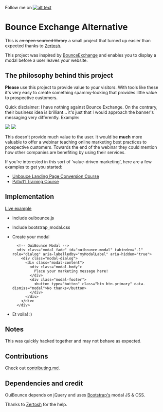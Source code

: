<!-- Grab your social icons from https://github.com/carlsednaoui/gitsocial -->
Follow me on [![alt text][1]][1.1]

[1]: http://i.imgur.com/tXSoThF.png (twitter)
[1.1]: http://www.twitter.com/carlsednaoui
<!-- Grab your social icons from https://github.com/carlsednaoui/gitsocial -->

# Bounce Exchange Alternative
This is ~~an open sourced library~~ a small project that turned up easier than expected thanks to [Zertosh](https://github.com/zertosh).

This project was inspired by [BounceExchange](http://bounceexchange.com/) and enables you to display a modal before a user leaves your website.

## The philosophy behind this project
**Please** use this project to provide value to your visitors. With tools like these it's very easy to create something spammy-looking that provides little value to prospective customers.

Quick disclaimer: I have nothing against Bounce Exchange. On the contrary, their business idea is brilliant... it's just that I would approach the banner's messaging very differently. Example:

![](http://i.imgur.com/ot2xNi4.png)
![](http://i.imgur.com/tpQNyOr.png)

This doesn't provide much value to the user. It would be **much** more valuable to offer a webinar teaching online marketing best practices to prospective customers. Towards the end of the webinar they could mention how other companies are benefiting by using their services.

If you're interested in this sort of 'value-driven marketing', here are a few examples to get you started:

- [Unbouce Landing Page Conversion Course](http://do.thelandingpagecourse.com/)
- [Patio11 Training Course](https://training.kalzumeus.com/)

## Implementation
[Live example](http://colors.carlsednaoui.com/)

- Include ouibounce.js
- Include bootstrap_modal.css
- Create your modal

        <!-- OuiBounce Modal -->
        <div class="modal fade" id="ouibounce-modal" tabindex="-1" role="dialog" aria-labelledby="myModalLabel" aria-hidden="true">
          <div class="modal-dialog">
            <div class="modal-content">
              <div class="modal-body">
                Place your marketing message here!
              </div>
              <div class="modal-footer">
                <button type="button" class="btn btn-primary" data-dismiss="modal">No thanks</button>
              </div>
            </div>
          </div>
        </div>

- Et voila! :)

## Notes
This was quickly hacked together and may not behave as expected.

## Contributions
Check out [contributing.md](contributing.md).

## Dependencies and credit
OuiBounce depends on jQuery and uses [Bootstrap's](http://getbootstrap.com/javascript/#modals) modal JS & CSS.

Thanks to [Zertosh](https://github.com/zertosh) for the help.